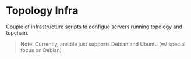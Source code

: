 # Topology Infra

Couple of infrastructure scripts to configue servers running topology and topchain.

> Note: Currently, ansible just supports Debian and Ubuntu (w/ special focus on Debian)
